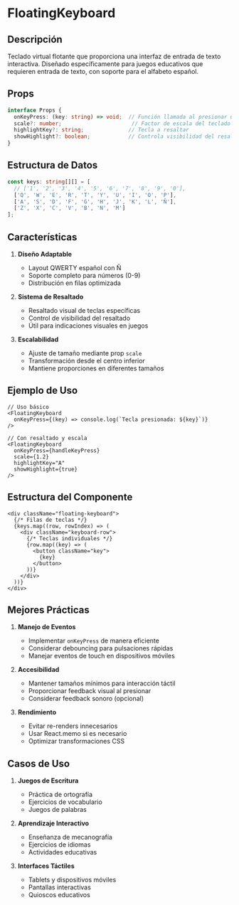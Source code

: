 # FloatingKeyboard

## Descripción
Teclado virtual flotante que proporciona una interfaz de entrada de texto interactiva. Diseñado específicamente para juegos educativos que requieren entrada de texto, con soporte para el alfabeto español.

## Props
```typescript
interface Props {
  onKeyPress: (key: string) => void;  // Función llamada al presionar una tecla
  scale?: number;                      // Factor de escala del teclado (default: 1)
  highlightKey?: string;              // Tecla a resaltar
  showHighlight?: boolean;            // Controla visibilidad del resaltado (default: true)
}
```

## Estructura de Datos
```typescript
const keys: string[][] = [
  // ['1', '2', '3', '4', '5', '6', '7', '8', '9', '0'],
  ['Q', 'W', 'E', 'R', 'T', 'Y', 'U', 'I', 'O', 'P'],
  ['A', 'S', 'D', 'F', 'G', 'H', 'J', 'K', 'L', 'Ñ'],
  ['Z', 'X', 'C', 'V', 'B', 'N', 'M']
];
```

## Características
1. **Diseño Adaptable**
   - Layout QWERTY español con Ñ
   - Soporte completo para números (0-9)
   - Distribución en filas optimizada

2. **Sistema de Resaltado**
   - Resaltado visual de teclas específicas
   - Control de visibilidad del resaltado
   - Útil para indicaciones visuales en juegos

3. **Escalabilidad**
   - Ajuste de tamaño mediante prop `scale`
   - Transformación desde el centro inferior
   - Mantiene proporciones en diferentes tamaños

## Ejemplo de Uso
```tsx
// Uso básico
<FloatingKeyboard
  onKeyPress={(key) => console.log(`Tecla presionada: ${key}`)}
/>

// Con resaltado y escala
<FloatingKeyboard
  onKeyPress={handleKeyPress}
  scale={1.2}
  highlightKey="A"
  showHighlight={true}
/>
```

## Estructura del Componente
```tsx
<div className="floating-keyboard">
  {/* Filas de teclas */}
  {keys.map((row, rowIndex) => (
    <div className="keyboard-row">
      {/* Teclas individuales */}
      {row.map((key) => (
        <button className="key">
          {key}
        </button>
      ))}
    </div>
  ))}
</div>
```

## Mejores Prácticas
1. **Manejo de Eventos**
   - Implementar `onKeyPress` de manera eficiente
   - Considerar debouncing para pulsaciones rápidas
   - Manejar eventos de touch en dispositivos móviles

2. **Accesibilidad**
   - Mantener tamaños mínimos para interacción táctil
   - Proporcionar feedback visual al presionar
   - Considerar feedback sonoro (opcional)

3. **Rendimiento**
   - Evitar re-renders innecesarios
   - Usar React.memo si es necesario
   - Optimizar transformaciones CSS

## Casos de Uso
1. **Juegos de Escritura**
   - Práctica de ortografía
   - Ejercicios de vocabulario
   - Juegos de palabras

2. **Aprendizaje Interactivo**
   - Enseñanza de mecanografía
   - Ejercicios de idiomas
   - Actividades educativas

3. **Interfaces Táctiles**
   - Tablets y dispositivos móviles
   - Pantallas interactivas
   - Quioscos educativos 